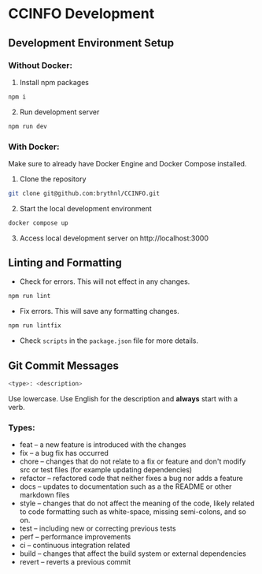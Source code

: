 # CCINFO Development

## Development Environment Setup
### Without Docker:
1. Install npm packages
```bash
npm i
```

2. Run development server
```bash
npm run dev
```

### With Docker:
Make sure to already have Docker Engine and Docker Compose installed.

1. Clone the repository
```bash
git clone git@github.com:brythnl/CCINFO.git
```

2. Start the local development environment
```bash
docker compose up
```

3. Access local development server on http://localhost:3000

## Linting and Formatting
- Check for errors. This will not effect in any changes.
```bash
npm run lint
```

- Fix errors. This will save any formatting changes.
```bash
npm run lintfix
```

- Check `scripts` in the `package.json` file for more details.

## Git Commit Messages
```bash
<type>: <description>
```
Use lowercase. Use English for the description and **always** start with a verb.

### Types:
- feat – a new feature is introduced with the changes
- fix – a bug fix has occurred
- chore – changes that do not relate to a fix or feature and don't modify src or test files (for example updating dependencies)
- refactor – refactored code that neither fixes a bug nor adds a feature
- docs – updates to documentation such as a the README or other markdown files
- style – changes that do not affect the meaning of the code, likely related to code formatting such as white-space, missing semi-colons, and so on.
- test – including new or correcting previous tests
- perf – performance improvements
- ci – continuous integration related
- build – changes that affect the build system or external dependencies
- revert – reverts a previous commit



